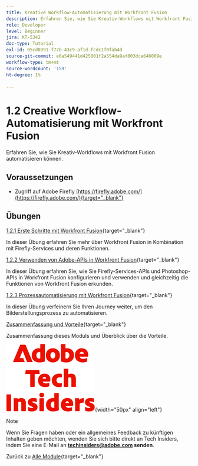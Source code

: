 ```yaml
---
title: Kreative Workflow-Automatisierung mit Workfront Fusion
description: Erfahren Sie, wie Sie Kreativ-Workflows mit Workfront Fusion automatisieren
role: Developer
level: Beginner
jira: KT-5342
doc-type: Tutorial
exl-id: 05cd8991-f77b-43c9-af1d-fcdc1f0fab4d
source-git-commit: e6a549441d425801f2a554da9af803dca646009e
workflow-type: tm+mt
source-wordcount: '159'
ht-degree: 1%

---
```


# 1.2 Creative Workflow-Automatisierung mit Workfront Fusion

Erfahren Sie, wie Sie Kreativ-Workflows mit Workfront Fusion automatisieren können.

## Voraussetzungen

- Zugriff auf Adobe Firefly [https://firefly.adobe.com/](https://firefly.adobe.com/){target="_blank"}

## Übungen

[1.2.1 Erste Schritte mit Workfront Fusion](./ex1.md){target="_blank"}

In dieser Übung erfahren Sie mehr über Workfront Fusion in Kombination mit Firefly-Services und deren Funktionen.

[1.2.2 Verwenden von Adobe-APIs in Workfront Fusion](./ex2.md){target="_blank"}

In dieser Übung erfahren Sie, wie Sie Firefly-Services-APIs und Photoshop-APIs in Workfront Fusion konfigurieren und verwenden und gleichzeitig die Funktionen von Workfront Fusion erkunden.

[1.2.3 Prozessautomatisierung mit Workfront Fusion](./ex3.md){target="_blank"}

In dieser Übung verfeinern Sie Ihren Journey weiter, um den Bilderstellungsprozess zu automatisieren.

[Zusammenfassung und Vorteile](./summary.md){target="_blank"}

Zusammenfassung dieses Moduls und Überblick über die Vorteile.

![Tech Insiders](./../../../assets/images/techinsiders.png){width="50px" align="left"}

>[!NOTE]
>
>Wenn Sie Fragen haben oder ein allgemeines Feedback zu künftigen Inhalten geben möchten, wenden Sie sich bitte direkt an Tech Insiders, indem Sie eine E-Mail an **techinsiders@adobe.com senden**.

Zurück zu [Alle Module](../../../overview.md){target="_blank"}
